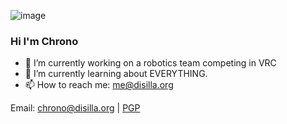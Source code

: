 ![image](https://user-images.githubusercontent.com/25267581/199243941-72f80331-534f-4bf4-913b-c2f90deb2708.png)

### Hi I'm Chrono

- 🔭 I’m currently working on a robotics team competing in VRC
- 🌱 I’m currently learning about EVERYTHING.
- 📫 How to reach me: me@disilla.org 
  
Email: chrono@disilla.org | [PGP](https://keys.openpgp.org/vks/v1/by-fingerprint/D73F4017A24C6C5EBB7FD91BEDB6B1C6279BD018)
